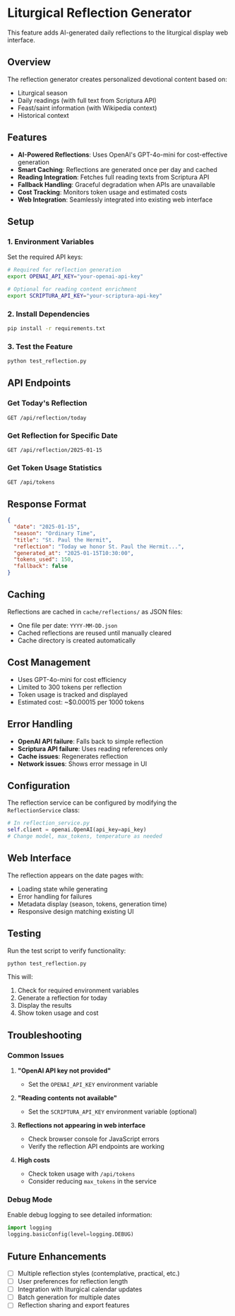 # Liturgical Reflection Generator

This feature adds AI-generated daily reflections to the liturgical display web interface.

## Overview

The reflection generator creates personalized devotional content based on:
- Liturgical season
- Daily readings (with full text from Scriptura API)
- Feast/saint information (with Wikipedia context)
- Historical context

## Features

- **AI-Powered Reflections**: Uses OpenAI's GPT-4o-mini for cost-effective generation
- **Smart Caching**: Reflections are generated once per day and cached
- **Reading Integration**: Fetches full reading texts from Scriptura API
- **Fallback Handling**: Graceful degradation when APIs are unavailable
- **Cost Tracking**: Monitors token usage and estimated costs
- **Web Integration**: Seamlessly integrated into existing web interface

## Setup

### 1. Environment Variables

Set the required API keys:

```bash
# Required for reflection generation
export OPENAI_API_KEY="your-openai-api-key"

# Optional for reading content enrichment
export SCRIPTURA_API_KEY="your-scriptura-api-key"
```

### 2. Install Dependencies

```bash
pip install -r requirements.txt
```

### 3. Test the Feature

```bash
python test_reflection.py
```

## API Endpoints

### Get Today's Reflection
```
GET /api/reflection/today
```

### Get Reflection for Specific Date
```
GET /api/reflection/2025-01-15
```

### Get Token Usage Statistics
```
GET /api/tokens
```

## Response Format

```json
{
  "date": "2025-01-15",
  "season": "Ordinary Time",
  "title": "St. Paul the Hermit",
  "reflection": "Today we honor St. Paul the Hermit...",
  "generated_at": "2025-01-15T10:30:00",
  "tokens_used": 150,
  "fallback": false
}
```

## Caching

Reflections are cached in `cache/reflections/` as JSON files:
- One file per date: `YYYY-MM-DD.json`
- Cached reflections are reused until manually cleared
- Cache directory is created automatically

## Cost Management

- Uses GPT-4o-mini for cost efficiency
- Limited to 300 tokens per reflection
- Token usage is tracked and displayed
- Estimated cost: ~$0.00015 per 1000 tokens

## Error Handling

- **OpenAI API failure**: Falls back to simple reflection
- **Scriptura API failure**: Uses reading references only
- **Cache issues**: Regenerates reflection
- **Network issues**: Shows error message in UI

## Configuration

The reflection service can be configured by modifying the `ReflectionService` class:

```python
# In reflection_service.py
self.client = openai.OpenAI(api_key=api_key)
# Change model, max_tokens, temperature as needed
```

## Web Interface

The reflection appears on the date pages with:
- Loading state while generating
- Error handling for failures
- Metadata display (season, tokens, generation time)
- Responsive design matching existing UI

## Testing

Run the test script to verify functionality:

```bash
python test_reflection.py
```

This will:
1. Check for required environment variables
2. Generate a reflection for today
3. Display the results
4. Show token usage and cost

## Troubleshooting

### Common Issues

1. **"OpenAI API key not provided"**
   - Set the `OPENAI_API_KEY` environment variable

2. **"Reading contents not available"**
   - Set the `SCRIPTURA_API_KEY` environment variable (optional)

3. **Reflections not appearing in web interface**
   - Check browser console for JavaScript errors
   - Verify the reflection API endpoints are working

4. **High costs**
   - Check token usage with `/api/tokens`
   - Consider reducing `max_tokens` in the service

### Debug Mode

Enable debug logging to see detailed information:

```python
import logging
logging.basicConfig(level=logging.DEBUG)
```

## Future Enhancements

- [ ] Multiple reflection styles (contemplative, practical, etc.)
- [ ] User preferences for reflection length
- [ ] Integration with liturgical calendar updates
- [ ] Batch generation for multiple dates
- [ ] Reflection sharing and export features
